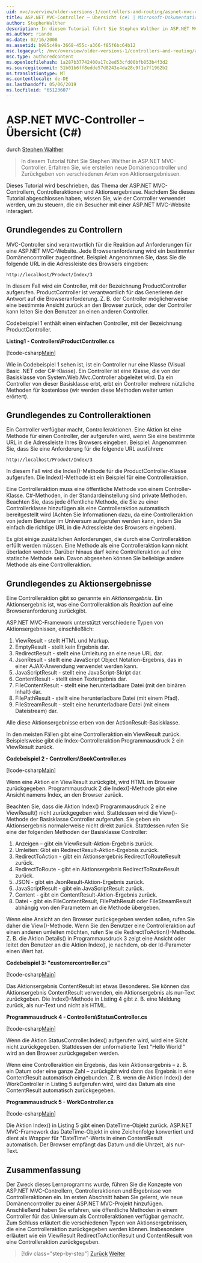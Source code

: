 ```yaml
---
uid: mvc/overview/older-versions-1/controllers-and-routing/aspnet-mvc-controllers-overview-cs
title: ASP.NET MVC-Controller – Übersicht (c#) | Microsoft-Dokumentation
author: StephenWalther
description: In diesem Tutorial führt Sie Stephen Walther in ASP.NET MVC-Controller. Erfahren Sie, wie erstellen neue Domänencontroller und Zurückgeben von verschiedenen Arten von Aktion Res...
ms.author: riande
ms.date: 02/16/2008
ms.assetid: b985c49a-3668-455c-a366-f85f6bc64b12
msc.legacyurl: /mvc/overview/older-versions-1/controllers-and-routing/aspnet-mvc-controllers-overview-cs
msc.type: authoredcontent
ms.openlocfilehash: 1a287b37742400a17c2ed53cfd00bfb053b4f3d2
ms.sourcegitcommit: 51b01b6ff8edde57d8243e4da28c9f1e7f1962b2
ms.translationtype: MT
ms.contentlocale: de-DE
ms.lasthandoff: 05/06/2019
ms.locfileid: "65123607"
---
```

# <a name="aspnet-mvc-controller-overview-c"></a>ASP.NET MVC-Controller – Übersicht (C#)

durch [Stephen Walther](https://github.com/StephenWalther)

> In diesem Tutorial führt Sie Stephen Walther in ASP.NET MVC-Controller. Erfahren Sie, wie erstellen neue Domänencontroller und Zurückgeben von verschiedenen Arten von Aktionsergebnissen.

Dieses Tutorial wird beschrieben, das Thema der ASP.NET MVC-Controllern, Controlleraktionen und Aktionsergebnisse. Nachdem Sie dieses Tutorial abgeschlossen haben, wissen Sie, wie der Controller verwendet werden, um zu steuern, die ein Besucher mit einer ASP.NET MVC-Website interagiert.

## <a name="understanding-controllers"></a>Grundlegendes zu Controllern

MVC-Controller sind verantwortlich für die Reaktion auf Anforderungen für eine ASP.NET MVC-Website. Jede Browseranforderung wird ein bestimmter Domänencontroller zugeordnet. Beispiel: Angenommen Sie, dass Sie die folgende URL in die Adressleiste des Browsers eingeben:

`http://localhost/Product/Index/3`

In diesem Fall wird ein Controller, mit der Bezeichnung ProductController aufgerufen. ProductController ist verantwortlich für das Generieren der Antwort auf die Browseranforderung. Z. B. der Controller möglicherweise eine bestimmte Ansicht zurück an den Browser zurück, oder der Controller kann leiten Sie den Benutzer an einen anderen Controller.

Codebeispiel 1 enthält einen einfachen Controller, mit der Bezeichnung ProductController.

**Listing1 - Controllers\ProductController.cs**

[!code-csharp[Main](aspnet-mvc-controllers-overview-cs/samples/sample1.cs)]

Wie in Codebeispiel 1 sehen ist, ist ein Controller nur eine Klasse (Visual Basic .NET oder C#-Klasse). Ein Controller ist eine Klasse, die von der Basisklasse von System.Web.Mvc.Controller abgeleitet wird. Da ein Controller von dieser Basisklasse erbt, erbt ein Controller mehrere nützliche Methoden für kostenlose (wir werden diese Methoden weiter unten erörtert).

## <a name="understanding-controller-actions"></a>Grundlegendes zu Controlleraktionen

Ein Controller verfügbar macht, Controlleraktionen. Eine Aktion ist eine Methode für einen Controller, der aufgerufen wird, wenn Sie eine bestimmte URL in die Adressleiste Ihres Browsers eingeben. Beispiel: Angenommen Sie, dass Sie eine Anforderung für die folgende URL ausführen:

`http://localhost/Product/Index/3`

In diesem Fall wird die Index()-Methode für die ProductController-Klasse aufgerufen. Die Index()-Methode ist ein Beispiel für eine Controlleraktion.

Eine Controlleraktion muss eine öffentliche Methode von einem Controller-Klasse. C#-Methoden, in der Standardeinstellung sind private Methoden. Beachten Sie, dass jede öffentliche Methode, die Sie zu einer Controllerklasse hinzufügen als eine Controlleraktion automatisch bereitgestellt wird (Achten Sie Informationen dazu, da eine Controlleraktion von jedem Benutzer im Universum aufgerufen werden kann, indem Sie einfach die richtige URL in die Adressleiste des Browsers eingeben).

Es gibt einige zusätzlichen Anforderungen, die durch eine Controlleraktion erfüllt werden müssen. Eine Methode als eine Controlleraktion kann nicht überladen werden. Darüber hinaus darf keine Controlleraktion auf eine statische Methode sein. Davon abgesehen können Sie beliebige andere Methode als eine Controlleraktion.

## <a name="understanding-action-results"></a>Grundlegendes zu Aktionsergebnisse

Eine Controlleraktion gibt so genannte ein *Aktionsergebnis*. Ein Aktionsergebnis ist, was eine Controlleraktion als Reaktion auf eine Browseranforderung zurückgibt.

ASP.NET MVC-Framework unterstützt verschiedene Typen von Aktionsergebnissen, einschließlich:

1. ViewResult - stellt HTML und Markup.
2. EmptyResult - stellt kein Ergebnis dar.
3. RedirectResult - stellt eine Umleitung an eine neue URL dar.
4. JsonResult - stellt eine JavaScript Object Notation-Ergebnis, das in einer AJAX-Anwendung verwendet werden kann.
5. JavaScriptResult - stellt eine JavaScript-Skript dar.
6. ContentResult - stellt einen Textergebnis dar.
7. FileContentResult - stellt eine herunterladbare Datei (mit den binären Inhalt) dar.
8. FilePathResult - stellt eine herunterladbare Datei (mit einem Pfad).
9. FileStreamResult - stellt eine herunterladbare Datei (mit einem Dateistream) dar.

Alle diese Aktionsergebnisse erben von der ActionResult-Basisklasse.

In den meisten Fällen gibt eine Controlleraktion ein ViewResult zurück. Beispielsweise gibt die Index-Controlleraktion Programmausdruck 2 ein ViewResult zurück.

**Codebeispiel 2 - Controllers\BookController.cs**

[!code-csharp[Main](aspnet-mvc-controllers-overview-cs/samples/sample2.cs)]

Wenn eine Aktion ein ViewResult zurückgibt, wird HTML im Browser zurückgegeben. Programmausdruck 2 die Index()-Methode gibt eine Ansicht namens Index, an den Browser zurück.

Beachten Sie, dass die Aktion Index() Programmausdruck 2 eine ViewResult() nicht zurückgegeben wird. Stattdessen wird die View()-Methode der Basisklasse Controller aufgerufen. Sie geben ein Aktionsergebnis normalerweise nicht direkt zurück. Stattdessen rufen Sie eine der folgenden Methoden der Basisklasse Controller:

1. Anzeigen – gibt ein ViewResult-Aktion-Ergebnis zurück.
2. Umleiten: Gibt ein RedirectResult-Aktion-Ergebnis zurück.
3. RedirectToAction - gibt ein Aktionsergebnis RedirectToRouteResult zurück.
4. RedirectToRoute - gibt ein Aktionsergebnis RedirectToRouteResult zurück.
5. JSON - gibt ein JsonResult-Aktion-Ergebnis zurück.
6. JavaScriptResult - gibt ein JavaScriptResult zurück.
7. Content - gibt ein ContentResult-Aktion-Ergebnis zurück.
8. Datei - gibt ein FileContentResult, FilePathResult oder FileStreamResult abhängig von den Parametern an die Methode übergeben.

Wenn eine Ansicht an den Browser zurückgegeben werden sollen, rufen Sie daher die View()-Methode. Wenn Sie den Benutzer eine Controlleraktion auf einen anderen umleiten möchten, rufen Sie die RedirectToAction()-Methode. Z. B. die Aktion Details() in Programmausdruck 3 zeigt eine Ansicht oder leitet den Benutzer an die Aktion Index(), je nachdem, ob der Id-Parameter einen Wert hat.

**Codebeispiel 3: "customercontroller.cs"**

[!code-csharp[Main](aspnet-mvc-controllers-overview-cs/samples/sample3.cs)]

Das Aktionsergebnis ContentResult ist etwas Besonderes. Sie können das Aktionsergebnis ContentResult verwenden, ein Aktionsergebnis als nur-Text zurückgeben. Die Index()-Methode in Listing 4 gibt z. B. eine Meldung zurück, als nur-Text und nicht als HTML.

**Programmausdruck 4 - Controllers\StatusController.cs**

[!code-csharp[Main](aspnet-mvc-controllers-overview-cs/samples/sample4.cs)]

Wenn die Aktion StatusController.Index() aufgerufen wird, wird eine Sicht nicht zurückgegeben. Stattdessen der unformatierte Text "Hello World!" wird an den Browser zurückgegeben werden.

Wenn eine Controlleraktion ein Ergebnis, das kein Aktionsergebnis – z. B. ein Datum oder eine ganze Zahl – zurückgibt wird dann das Ergebnis in eine ContentResult automatisch eingebunden. Z. B. wenn die Aktion Index() der WorkController in Listing 5 aufgerufen wird, wird das Datum als eine ContentResult automatisch zurückgegeben.

**Programmausdruck 5 - WorkController.cs**

[!code-csharp[Main](aspnet-mvc-controllers-overview-cs/samples/sample5.cs)]

Die Aktion Index() in Listing 5 gibt einen DateTime-Objekt zurück. ASP.NET MVC-Framework das DateTime-Objekt in eine Zeichenfolge konvertiert und dient als Wrapper für "DateTime"-Werts in einen ContentResult automatisch. Der Browser empfängt das Datum und die Uhrzeit, als nur-Text.

## <a name="summary"></a>Zusammenfassung

Der Zweck dieses Lernprogramms wurde, führen Sie die Konzepte von ASP.NET MVC-Controllern, Controlleraktionen und Ergebnisse von Controlleraktionen ein. Im ersten Abschnitt haben Sie gelernt, wie neue Domänencontroller zu einer ASP.NET MVC-Projekt hinzufügen. Anschließend haben Sie erfahren, wie öffentliche Methoden in einem Controller für das Universum als Controlleraktionen verfügbar gemacht. Zum Schluss erläutert die verschiedenen Typen von Aktionsergebnissen, die eine Controlleraktion zurückgegeben werden können. Insbesondere erläutert wie ein ViewResult RedirectToActionResult und ContentResult von eine Controlleraktion zurückgegeben.

> [!div class="step-by-step"]
> [Zurück](creating-an-action-vb.md)
> [Weiter](creating-custom-routes-cs.md)
